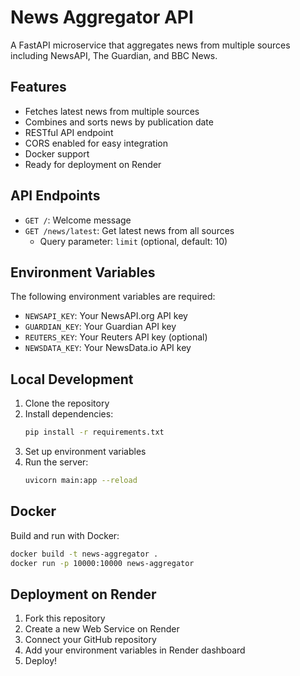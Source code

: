 # News Aggregator API

A FastAPI microservice that aggregates news from multiple sources including NewsAPI, The Guardian, and BBC News.

## Features

- Fetches latest news from multiple sources
- Combines and sorts news by publication date
- RESTful API endpoint
- CORS enabled for easy integration
- Docker support
- Ready for deployment on Render

## API Endpoints

- `GET /`: Welcome message
- `GET /news/latest`: Get latest news from all sources
  - Query parameter: `limit` (optional, default: 10)

## Environment Variables

The following environment variables are required:

- `NEWSAPI_KEY`: Your NewsAPI.org API key
- `GUARDIAN_KEY`: Your Guardian API key
- `REUTERS_KEY`: Your Reuters API key (optional)
- `NEWSDATA_KEY`: Your NewsData.io API key

## Local Development

1. Clone the repository
2. Install dependencies:
   ```bash
   pip install -r requirements.txt
   ```
3. Set up environment variables
4. Run the server:
   ```bash
   uvicorn main:app --reload
   ```

## Docker

Build and run with Docker:

```bash
docker build -t news-aggregator .
docker run -p 10000:10000 news-aggregator
```

## Deployment on Render

1. Fork this repository
2. Create a new Web Service on Render
3. Connect your GitHub repository
4. Add your environment variables in Render dashboard
5. Deploy!
